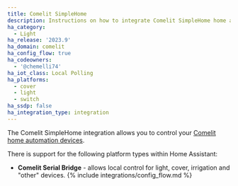 ```yaml
---
title: Comelit SimpleHome
description: Instructions on how to integrate Comelit SimpleHome home automation devices into Home Assistant.
ha_category:
  - Light
ha_release: '2023.9'
ha_domain: comelit
ha_config_flow: true
ha_codeowners:
  - '@chemelli74'
ha_iot_class: Local Polling
ha_platforms:
  - cover
  - light
  - switch
ha_ssdp: false
ha_integration_type: integration
---
```


The Comelit SimpleHome integration allows you to control your [Comelit home automation devices](https://comelitgroup.it/installatore/offerta/domotica-e-smart-home).

There is support for the following platform types within Home Assistant:

- **Comelit Serial Bridge** - allows local control for light, cover, irrigation and "other" devices.
{% include integrations/config_flow.md %}
